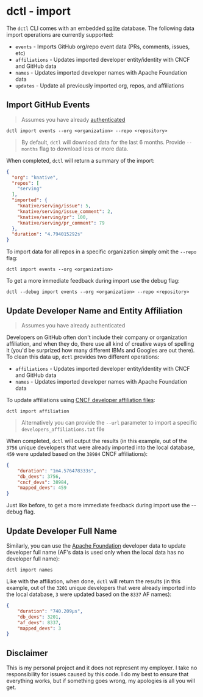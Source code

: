 # dctl - import

The `dctl` CLI comes with an embedded [sqlite](https://www.sqlite.org/index.html) database. The following data import operations are currently supported: 

* `events` - Imports GitHub org/repo event data (PRs, comments, issues, etc)
* `affiliations` - Updates imported developer entity/identity with CNCF and GitHub data
* `names` - Updates imported developer names with Apache Foundation data
* `updates` - Update all previously imported org, repos, and affiliations

## Import GitHub Events

> Assumes you have already [authenticated](../README.md)

```shell
dctl import events --org <organization> --repo <repository>
```

> By default, `dctl` will download data for the last 6 months. Provide `--months` flag to download less or more data.

When completed, `dctl` will return a summary of the import: 

```json
{
  "org": "knative",
  "repos": [
    "serving"
  ],
  "imported": {
    "knative/serving/issue": 5,
    "knative/serving/issue_comment": 2,
    "knative/serving/pr": 100,
    "knative/serving/pr_comment": 79
  },
  "duration": "4.794015292s"
}
```

To import data for all repos in a specific organization simply omit the `--repo` flag:

```shell
dctl import events --org <organization>
```

To get a more immediate feedback during import use the debug flag:

```shell
dctl --debug import events --org <organization> --repo <repository>
```

## Update Developer Name and Entity Affiliation

> Assumes you have already authenticated

Developers on GitHub often don't include their company or organization affiliation, and when they do, there use all kind of creative ways of spelling it (you'd be surprized how many different IBMs and Googles are out there). To clean this data up, `dctl` provides two different operations:

* `affiliations` - Updates imported developer entity/identity with CNCF and GitHub data
* `names` - Updates imported developer names with Apache Foundation data

To update affiliations using [CNCF developer affiliation files](https://github.com/cncf/gitdm):

```shell
dctl import affiliation
```

> Alternatively you can provide the `--url` parameter to import a specific `developers_affiliations.txt` file 

When completed, `dctl` will output the results (in this example, out of the `3756` unique developers that were already imported into the local database, `459` were updated based on the `38984` CNCF affiliations): 

```json
{
    "duration": "1m4.576478333s",
    "db_devs": 3756,
    "cncf_devs": 38984,
    "mapped_devs": 459
}
```

Just like before, to get a more immediate feedback during import use the --debug flag.

## Update Developer Full Name

Similarly, you can use the [Apache Foundation](https://www.apache.org/foundation/members.html) developer data to update developer full name (AF's data is used only when the local data has no developer full name):

```shell
dctl import names
```

Like with the affiliation, when done, `dctl` will return the results (in this example, out of the `3201` unique developers that were already imported into the local database, `3` were updated based on the `8337` AF names): 

```json
{
    "duration": "740.209µs",
    "db_devs": 3201,
    "af_devs": 8337,
    "mapped_devs": 3
}
```

## Disclaimer

This is my personal project and it does not represent my employer. I take no responsibility for issues caused by this code. I do my best to ensure that everything works, but if something goes wrong, my apologies is all you will get.
